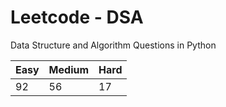 # Leetcode - DSA

Data Structure and Algorithm Questions in Python

| Easy   |  Medium  | Hard |
|--------|----------|------|
|   92   |    56    |  17  |
